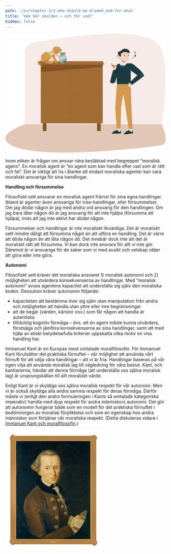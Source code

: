```yaml
---
path: '/sv/chapter-3/3-who-should-be-blamed_and-for-what'
title: 'Vem bär skulden – och för vad?'
hidden: false
---
```


<hero-icon heroIcon='chap3'/>

<styled-text>

<img src=../../../src/assets/agent-action.svg alt="Agent action" style="width: 600px">

Inom etiken är frågan om ansvar nära besläktad med begreppet ”moralisk agens”. En moralisk agent är ”en agent som kan handla efter vad som är rätt och fel”. Det är viktigt att ha i åtanke att endast moraliska agenter kan vara moraliskt ansvariga för sina handlingar.

**Handling och försummelse**

Filosofiskt sett ansvarar en moralisk agent främst för sina egna handlingar. Ibland är agenter även ansvariga för icke-handlingar, eller försummelser. Om jag dödar någon är jag med andra ord ansvarig för den handlingen. Om jag bara låter någon dö är jag ansvarig för att inte hjälpa (försumma att hjälpa), trots att jag inte aktivt har dödat någon.

Försummelser och handlingar är inte moraliskt likvärdiga. Det är moraliskt sett mindre dåligt att försumma något än att utföra en handling. Det är värre att döda någon än att låta någon dö. Det innebär dock inte att det är moraliskt rätt att försumma. Vi kan dock inte ansvara för allt vi inte gör. Däremot är vi ansvariga för de saker som vi med avsikt och vetskap väljer att göra eller inte göra.

**Autonomi**

Filosofiskt sett kräver det moraliska ansvaret 1) moralisk autonomi och 2) möjligheten att utvärdera konsekvenserna av handlingar. Med ”moralisk autonomi” avses agentens kapacitet att underställa sig själv den moraliska koden. Dessutom kräver autonomin följande:

* kapaciteten att bestämma över sig själv utan manipulation från andra och möjligheten att handla utan yttre eller inre begränsningar
* att de begär (värden, känslor osv.) som får någon att handla är autentiska
* tillräcklig kognitiv förmåga – dvs. att en agent måste kunna utvärdera, förutsäga och jämföra konsekvenserna av sina handlingar, samt att med hjälp av etiskt betydelsefulla kriterier uppskatta vilka motiv en viss handling har.

</styled-text>

<text-box icon="philIcon" name="Moraliskt ansvar">

Immanuel Kant är en Europas mest omtalade moralfilosofer. För Immanuel Kant förutsätter det praktiska förnuftet – vår möjlighet att använda vårt förnuft för att välja våra handlingar – att vi är fria. Handlingar baseras på vår egen vilja att använda moralisk lag till vägledning för våra beslut. Kant, och kantianerna, hävdar att denna förmåga (att underställa oss själva moralisk lag) är ursprungskällan till allt moraliskt värde.

Enligt Kant är vi skyldiga oss själva moralisk respekt för vår autonomi. Men vi är också skyldiga alla andra samma respekt för deras förmåga. Därför måste vi (enligt den andra formuleringen i Kants så omtalade kategoriska imperativ) handla med djup respekt för andra människors autonomi. Det gör att autonomin fungerar både som en modell för det praktiska förnuftet i bedömningen av moralisk förpliktelse och som en egenskap hos andra människor som förtjänar vår moraliska respekt. (Detta diskuteras vidare i [Immanuel Kant och moralfilosofin](https://en.wikipedia.org/wiki/Categorical_imperative).)

<div style="width: 60%">
<img src="./kant.png" alt="Picture of Kant"> </img>
</div>

</text-box>

<quiz id="859f5ee1-7ad9-56f7-ac4d-96be4353ba03"> </quiz>

